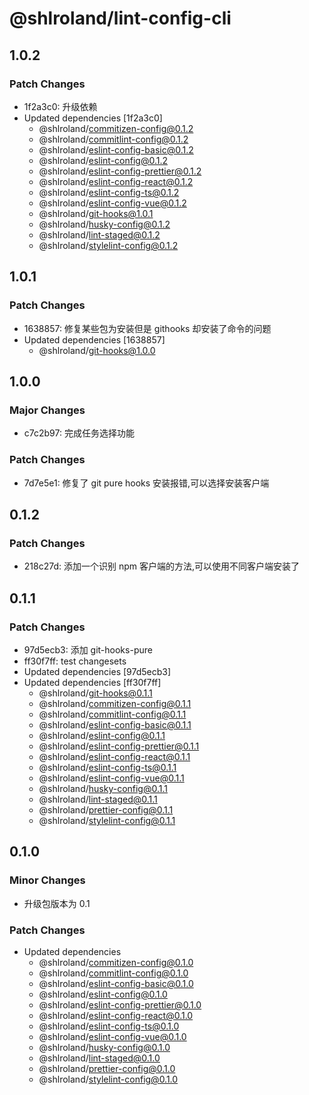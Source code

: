 # @shlroland/lint-config-cli

## 1.0.2

### Patch Changes

- 1f2a3c0: 升级依赖
- Updated dependencies [1f2a3c0]
  - @shlroland/commitizen-config@0.1.2
  - @shlroland/commitlint-config@0.1.2
  - @shlroland/eslint-config-basic@0.1.2
  - @shlroland/eslint-config@0.1.2
  - @shlroland/eslint-config-prettier@0.1.2
  - @shlroland/eslint-config-react@0.1.2
  - @shlroland/eslint-config-ts@0.1.2
  - @shlroland/eslint-config-vue@0.1.2
  - @shlroland/git-hooks@1.0.1
  - @shlroland/husky-config@0.1.2
  - @shlroland/lint-staged@0.1.2
  - @shlroland/stylelint-config@0.1.2

## 1.0.1

### Patch Changes

- 1638857: 修复某些包为安装但是 githooks 却安装了命令的问题
- Updated dependencies [1638857]
  - @shlroland/git-hooks@1.0.0

## 1.0.0

### Major Changes

- c7c2b97: 完成任务选择功能

### Patch Changes

- 7d7e5e1: 修复了 git pure hooks 安装报错,可以选择安装客户端

## 0.1.2

### Patch Changes

- 218c27d: 添加一个识别 npm 客户端的方法,可以使用不同客户端安装了

## 0.1.1

### Patch Changes

- 97d5ecb3: 添加 git-hooks-pure
- ff30f7ff: test changesets
- Updated dependencies [97d5ecb3]
- Updated dependencies [ff30f7ff]
  - @shlroland/git-hooks@0.1.1
  - @shlroland/commitizen-config@0.1.1
  - @shlroland/commitlint-config@0.1.1
  - @shlroland/eslint-config-basic@0.1.1
  - @shlroland/eslint-config@0.1.1
  - @shlroland/eslint-config-prettier@0.1.1
  - @shlroland/eslint-config-react@0.1.1
  - @shlroland/eslint-config-ts@0.1.1
  - @shlroland/eslint-config-vue@0.1.1
  - @shlroland/husky-config@0.1.1
  - @shlroland/lint-staged@0.1.1
  - @shlroland/prettier-config@0.1.1
  - @shlroland/stylelint-config@0.1.1

## 0.1.0

### Minor Changes

- 升级包版本为 0.1

### Patch Changes

- Updated dependencies
  - @shlroland/commitizen-config@0.1.0
  - @shlroland/commitlint-config@0.1.0
  - @shlroland/eslint-config-basic@0.1.0
  - @shlroland/eslint-config@0.1.0
  - @shlroland/eslint-config-prettier@0.1.0
  - @shlroland/eslint-config-react@0.1.0
  - @shlroland/eslint-config-ts@0.1.0
  - @shlroland/eslint-config-vue@0.1.0
  - @shlroland/husky-config@0.1.0
  - @shlroland/lint-staged@0.1.0
  - @shlroland/prettier-config@0.1.0
  - @shlroland/stylelint-config@0.1.0
